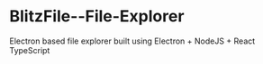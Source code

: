 # BlitzFile--File-Explorer

Electron based file explorer built using Electron + NodeJS + React TypeScript 
